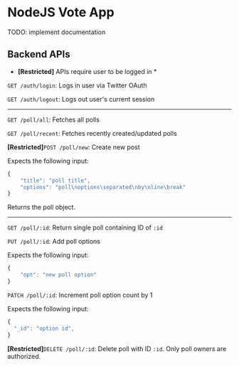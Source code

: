 # NodeJS Vote App

TODO: implement documentation

## Backend APIs

* **[Restricted]** APIs require user to be logged in *

`GET /auth/login`: Logs in user via Twitter OAuth

`GET /auth/logout`: Logs out user's current session

---

`GET /poll/all`: Fetches all polls

`GET /poll/recent`: Fetches recently created/updated polls

**[Restricted]**`POST /poll/new`: Create new post

Expects the following input:

```javascript
{
	"title": "poll title",
	"options": "poll\noptions\separated\nby\nline\break"
}
```

Returns the poll object.

---

`GET /poll/:id`: Return single poll containing ID of `:id`

`PUT /poll/:id`: Add poll options

Expects the following input:

```javascript
{
	"opt": "new poll option"
}
```

`PATCH /poll/:id`: Increment poll option count by 1

Expects the following input:

```javascript
{
  "_id": "option id",
}
```

**[Restricted]**`DELETE /poll/:id`: Delete poll with ID `:id`. Only poll owners are authorized.





